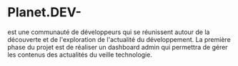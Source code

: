# Planet.DEV-
est une communauté de développeurs qui se réunissent autour de la découverte et de l'exploration de l'actualité du développement.  La première phase du projet est de réaliser un dashboard admin qui permettra de gérer les contenus des actualités du veille technologie.
